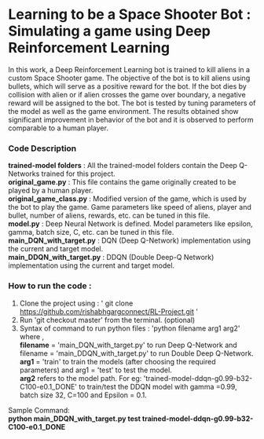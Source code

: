 # Learning to be a Space Shooter Bot : Simulating a game using Deep Reinforcement Learning

In this work, a Deep Reinforcement Learning bot is trained to kill aliens in a custom Space Shooter game.  The objective of the bot is to kill aliens using bullets, which will serve as a positive reward for the bot. If the bot dies by collision with alien or if alien crosses the game over boundary, a negative reward will be assigned to the bot. The bot is tested by tuning parameters of the model as well as the game environment. The results obtained show significant improvement in behavior of the bot and it is observed to perform comparable to a human player.

### Code Description

<b>trained-model folders</b> : All the trained-model folders contain the Deep Q-Networks trained for this project.<br>
<b>original_game.py</b> : This file contains the game originally created to be played by a human player.<br>
<b>original_game_class.py</b> : Modified version of the game, which is used by the bot to play the game. Game parameters like speed of aliens, player and bullet, number of aliens, rewards, etc. can be tuned in this file.<br>
<b>model.py</b> : Deep Neural Network is defined. Model parameters like epsilon, gamma, batch size, C, etc. can be tuned in this file. <br>
<b>main_DQN_with_target.py</b> : DQN (Deep Q-Network) implementation using the current and target model.<br>
<b>main_DDQN_with_target.py</b> : DDQN (Double Deep-Q Network) implementation using the current and target model.<br>

### How to run the code : 
1. Clone the project using : ' git clone https://github.com/rishabhgargconnect/RL-Project.git ' <br>
2. Run 'git checkout master' from the terminal. (optional) <br>
3. Syntax of command to run python files : 'python filename arg1 arg2' <br>
where , <br>
<b>filename</b> = 'main_DQN_with_target.py' to run Deep Q-Network and  filename = 'main_DDQN_with_target.py'  to run Double Deep Q-Network.<br>
<b>arg1</b> = 'train' to train the models (after choosing the required parameters) and arg1 = 'test' to test the model. <br>
<b>arg2</b> refers to the model path. For eg: 'trained-model-ddqn-g0.99-b32-C100-e0.1_DONE' to train/test the DDQN model with gamma =0.99, batch size 32, C=100 and Epsilon = 0.1.<br>

Sample Command:<br>
<b> python main_DDQN_with_target.py test trained-model-ddqn-g0.99-b32-C100-e0.1_DONE</b>
